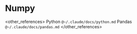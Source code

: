 # Numpy

<preferences>
</preferences>

<other_references>
Python `@~/.claude/docs/python.md`
Pandas `@~/.claude/docs/pandas.md`
</other_references>
